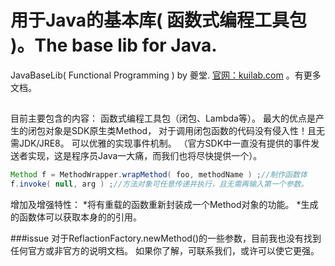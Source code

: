 # 用于Java的基本库( 函数式编程工具包 )。The base lib for Java.
JavaBaseLib( Functional Programming )
 by 夔堂.
[官网：kuilab.com](http://www.kuilab.com) 。有更多文档。
##
目前主要包含的内容：
函数式编程工具包（闭包、Lambda等）。
最大的优点是产生的闭包对象是SDK原生类Method，
对于调用闭包函数的代码没有侵入性！且无需JDK/JRE8。
可以优雅的实现事件机制。
（官方SDK中一直没有提供的事件发送者实现，这是程序员Java一大痛，而我们也将尽快提供一个）。
```Java
Method f = MethodWrapper.wrapMethod( foo, methodName ) ;//制作函数体
f.invoke( null, arg ) ;//方法对象可任意传递并执行，且无需再输入第一个参数。
```
增加及增强特性：
*将有重载的函数重新封装成一个Method对象的功能。
*生成的函数体可以获取本身的的引用。

###issue
对于ReflactionFactory.newMethod()的一些参数，目前我也没有找到任何官方或非官方的说明文档。
如果你了解，可联系我们，或许可以使它更强。